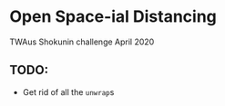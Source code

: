 # Open Space-ial Distancing

TWAus Shokunin challenge April 2020


## TODO:

- Get rid of all the `unwrap`s
